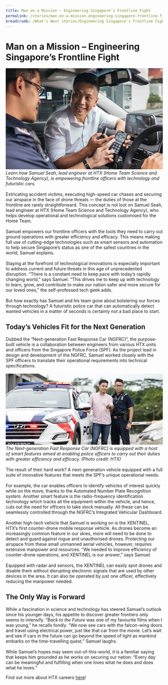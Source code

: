 ```yaml
---
title: Man on a Mission – Engineering Singapore’s Frontline Fight
permalink: /stories/man-on-a-mission-engineering-singapore-frontline-fight/
breadcrumb: /What's Next stories/Engineering Singapore's Frontline Fight
---
```

# <b>Man on a Mission – Engineering Singapore’s Frontline Fight</b>
![HTX](/images/HTX_Samuel%20Seah.jpg)
<br>
*Learn how Samuel Seah, lead engineer at HTX (Home Team Science and Technology Agency), is empowering frontline officers with technology and futuristic cars.*
<br>
<br>
Extricating accident victims, executing high-speed car chases and securing our airspace in the face of drone threats — the duties of those at the frontline are rarely straightforward. This concept is not lost on Samuel Seah, lead engineer at HTX (Home Team Science and Technology Agency), who helps develop operational and technological solutions customised for the Home Team.
<br>
<br>
Samuel empowers our frontline officers with the tools they need to carry out ground operations with greater efficiency and efficacy. This means making full use of cutting-edge technologies such as smart sensors and automation to help secure Singapore’s status as one of the safest countries in the world, Samuel explains.
<br>
<br>
Staying at the forefront of technological innovations is especially important to address current and future threats in this age of unprecedented disruption. “There is a constant need to keep pace with today’s rapidly changing world,” says Samuel. “This drives me to keep up with technology to learn, grow, and contribute to make our nation safer and more secure for our loved ones,” the self-professed tech geek adds.
<br>
<br>
But how exactly has Samuel and his team gone about bolstering our forces through technology? A futuristic police car that can automatically detect wanted vehicles in a matter of seconds is certainly not a bad place to start.
<br>
## Today’s Vehicles Fit for the Next Generation
Dubbed the “Next-generation Fast Response Car (NGFRC)”, the purpose-built vehicle is a collaboration between engineers from various HTX units and officers from the Singapore Police Force (SPF). As the project lead in design and development of the NGFRC, Samuel worked closely with the SPF officers to translate their operational requirements into technical specifications.
<br>
<br>
![HTX](/images/HTX_Samuel%20Seah%202.jpg)
*The Next-generation Fast Response Car (NGFRC) is equipped with a host of smart features aimed at enabling police officers to carry out their duties with greater efficiency and efficacy. (Photo credit: HTX)*
<br>
<br>
The result of their hard work? A next-generation vehicle equipped with a full suite of innovative features that meets the SPF’s unique operational needs.
<br>
<br>
For example, the car enables officers to identify vehicles of interest quickly while on the move, thanks to the Automated Number Plate Recognition system. Another smart feature is the radio-frequency identification technology which tracks all the equipment within the vehicle, and hence, cuts out the need for officers to take stock manually. All these can be seamlessly controlled through the NGFRC’s Integrated Vehicular Dashboard.
<br>
<br>
Another high-tech vehicle that Samuel is working on is the XENTINEL, HTX’s first counter-drone mobile response vehicle. As drones become an increasingly common feature in our skies, more will need to be done to detect and guard against rogue and unauthorised drones. Protecting our airspace from these small unmanned aerial vehicles, however, requires extensive manpower and resources. “We needed to improve efficiency of counter-drone operations, and XENTINEL is our answer,” says Samuel.
<br>
<br>
Equipped with radar and sensors, the XENTINEL can easily spot drones and disable them without disrupting electronic signals that are used by other devices in the area. It can also be operated by just one officer, effectively reducing the manpower needed.
<br>
## The Only Way is Forward
While a fascination in science and technology has steered Samuel’s outlook since his younger days, his appetite to discover greater frontiers only seems to intensify. “*Back to the Future* was one of my favourite films when I was young,” he recalls fondly. “We now see cars with the falcon-wing doors and travel using electrical power, just like that car from the movie. Let’s wait and see if cars in the future can go beyond the speed of light as mankind embarks on the time-travelling quest,” Samuel laughs.
<br>
<br>
While Samuel’s hopes may seem out-of-this-world, it is a familiar saying that keeps him grounded as he works on securing our nation: “Every day can be meaningful and fulfilling when one loves what he does and does what he loves.”

Find out more about HTX careers [here](http://careers.pageuppeople.com/688/cwlive/en/filter/?=&search-keyword=&brand=home%20team%20science%20and%20technology%20agency%20(htx)&job-mail-subscribe-privacy=agree)!